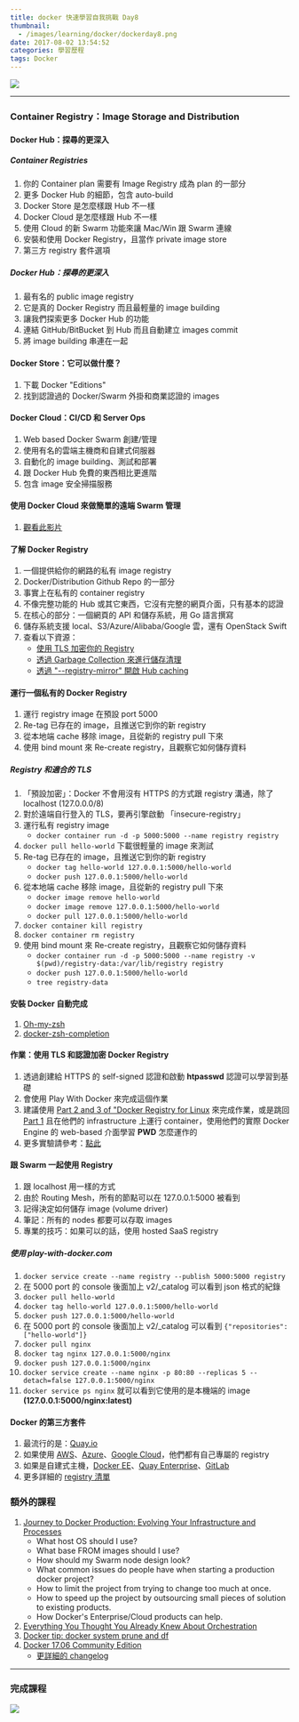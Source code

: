 ```yaml
---
title: docker 快速學習自我挑戰 Day8
thumbnail:
  - /images/learning/docker/dockerday8.png
date: 2017-08-02 13:54:52
categories: 學習歷程
tags: Docker
---
```

<img src="/images/learning/docker/dockerday8.png">

***
### Container Registry：Image Storage and Distribution
#### Docker Hub：探尋的更深入
##### Container Registries
1. 你的 Container plan 需要有 Image Registry 成為 plan 的一部分
2. 更多 Docker Hub 的細節，包含 auto-build
3. Docker Store 是怎麼樣跟 Hub 不一樣
4. Docker Cloud 是怎麼樣跟 Hub 不一樣
5. 使用 Cloud 的新 Swarm 功能來讓 Mac/Win 跟 Swarm 連線
6. 安裝和使用 Docker Registry，且當作 private image store
7. 第三方 registry 套件選項
##### Docker Hub：探尋的更深入
1. 最有名的 public image registry
2. 它是真的 Docker Registry 而且最輕量的 image building
3. 讓我們探索更多 Docker Hub 的功能
4. 連結 GitHub/BitBucket 到 Hub 而且自動建立 images commit
5. 將 image building 串連在一起
#### Docker Store：它可以做什麼？
1. 下載 Docker "Editions"
2. 找到認證過的 Docker/Swarm 外掛和商業認證的 images
#### Docker Cloud：CI/CD 和 Server Ops
1. Web based Docker Swarm 創建/管理
2. 使用有名的雲端主機商和自建式伺服器
3. 自動化的 image building、測試和部署
4. 跟 Docker Hub 免費的東西相比更進階
5. 包含 image 安全掃描服務
#### 使用 Docker Cloud 來做簡單的遠端 Swarm 管理 
1. [觀看此影片](https://www.youtube.com/watch?v=VJmbCioYKGg)
#### 了解 Docker Registry
1. 一個提供給你的網路的私有 image registry
2. Docker/Distribution Github Repo 的一部分
3. 事實上在私有的 container registry
4. 不像完整功能的 Hub 或其它東西，它沒有完整的網頁介面，只有基本的認證
5. 在核心的部分：一個網頁的 API 和儲存系統，用 Go 語言撰寫
6. 儲存系統支援 local、S3/Azure/Alibaba/Google 雲，還有 OpenStack Swift
7. 查看以下資源：
    - [使用 TLS 加密你的 Registry](https://docs.docker.com/registry/configuration/)
    - [透過 Garbage Collection 來進行儲存清理](https://docs.docker.com/registry/garbage-collection/)
    - [透過 "--registry-mirror" 開啟 Hub caching](https://docs.docker.com/registry/recipes/mirror/)
#### 運行一個私有的 Docker Registry
1. 運行 registry image 在預設 port 5000
2. Re-tag 已存在的 image，且推送它到你的新 registry
3. 從本地端 cache 移除 image，且從新的 registry pull 下來
4. 使用 bind mount 來 Re-create registry，且觀察它如何儲存資料
##### Registry 和適合的 TLS
1. 「預設加密」：Docker 不會用沒有 HTTPS 的方式跟 registry 溝通，除了 localhost (127.0.0.0/8)
2. 對於遠端自行登入的 TLS，要再引擎啟動 「insecure-registry」
3. 運行私有 registry image
    - `docker container run -d -p 5000:5000 --name registry registry`
4. `docker pull hello-world` 下載很輕量的 image 來測試
5. Re-tag 已存在的 image，且推送它到你的新 registry
    - `docker tag hello-world 127.0.0.1:5000/hello-world`
    - `docker push 127.0.0.1:5000/hello-world`
6. 從本地端 cache 移除 image，且從新的 registry pull 下來
    - `docker image remove hello-world`
    - `docker image remove 127.0.0.1:5000/hello-world`
    - `docker pull 127.0.0.1:5000/hello-world`
7. `docker container kill registry`
8. `docker container rm registry`
9. 使用 bind mount 來 Re-create registry，且觀察它如何儲存資料
    - `docker container run -d -p 5000:5000 --name registry -v $(pwd)/registry-data:/var/lib/registry registry`
    - `docker push 127.0.0.1:5000/hello-world`
    - `tree registry-data`
#### 安裝 Docker 自動完成
1. [Oh-my-zsh](https://github.com/robbyrussell/oh-my-zsh/tree/master/plugins/docker)
2. [docker-zsh-completion](https://github.com/felixr/docker-zsh-completion)
#### 作業：使用 TLS 和認證加密 Docker Registry
1. 透過創建給 HTTPS 的 self-signed 認證和啟動 **htpasswd** 認證可以學習到基礎
2. 會使用 Play With Docker 來完成這個作業
3. 建議使用 [Part 2 and 3 of "Docker Registry for Linux](http://training.play-with-docker.com/linux-registry-part2/) 來完成作業，或是跳回 [Part 1](http://training.play-with-docker.com/linux-registry-part1/) 且在他們的 infrastructure 上運行 container，使用他們的實際 Docker Engine 的 web-based 介面學習 **PWD** 怎麼運作的
4. 更多實驗請參考：[點此](http://training.play-with-docker.com/)
#### 跟 Swarm 一起使用 Registry
1. 跟 localhost 用一樣的方式
2. 由於 Routing Mesh，所有的節點可以在 127.0.0.1:5000 被看到
3. 記得決定如何儲存 image (volume driver)
4. 筆記：所有的 nodes 都要可以存取 images
5. 專業的技巧：如果可以的話，使用 hosted SaaS registry
##### 使用 play-with-docker.com
1. `docker service create --name registry --publish 5000:5000 registry`
2. 在 5000 port 的 console 後面加上 v2/_catalog 可以看到 json 格式的紀錄
3. `docker pull hello-world`
4. `docker tag hello-world 127.0.0.1:5000/hello-world`
5. `docker push 127.0.0.1:5000/hello-world`
6. 在 5000 port 的 console 後面加上 v2/_catalog 可以看到 `{"repositories":["hello-world"]}`
7. `docker pull nginx`
8. `docker tag nginx 127.0.0.1:5000/nginx`
9. `docker push 127.0.0.1:5000/nginx`
10. `docker service create --name nginx -p 80:80 --replicas 5 --detach=false 127.0.0.1:5000/nginx`
11. `docker service ps nginx` 就可以看到它使用的是本機端的 image **(127.0.0.1:5000/nginx:latest)**
#### Docker 的第三方套件
1. 最流行的是：[Quay.io](https://quay.io/)
2. 如果使用 [AWS](https://www.docker.com/enterprise-edition#/container_management)、[Azure](https://azure.microsoft.com/en-us/services/container-registry/)、[Google Cloud](https://cloud.google.com/container-registry/)，他們都有自己專屬的 registry
3. 如果是自建式主機，[Docker EE](https://www.docker.com/enterprise-edition#/container_management)、[Quay Enterprise](https://quay.io/plans/?tab=enterprise)、[GitLab](https://about.gitlab.com/2016/05/23/gitlab-container-registry/)
4. 更多詳細的 [registry 清單](https://github.com/veggiemonk/awesome-docker#hosting-images-registries)
### 額外的課程
1. [Journey to Docker Production: Evolving Your Infrastructure and Processes](https://www.youtube.com/watch?v=ZdUcKtg84T8)
    - What host OS should I use?
    - What base FROM images should I use?
    - How should my Swarm node design look?
    - What common issues do people have when starting a production docker project?
    - How to limit the project from trying to change too much at once.
    - How to speed up the project by outsourcing small pieces of solution to existing products.
    - How Docker's Enterprise/Cloud products can help.
2. [Everything You Thought You Already Knew About Orchestration](https://www.youtube.com/watch?v=Qsv-q8WbIZY)
3. [Docker tip: docker system prune and df](https://www.youtube.com/watch?v=_4QzP7uwtvI)
4. [Docker 17.06 Community Edition](https://www.youtube.com/watch?v=-NeaXUGEK_g)
    - [更詳細的 changelog](https://github.com/docker/docker-ce/releases)

***
### 完成課程
<img src="/images/learning/docker/Bret Fisher_Docker.jpg">